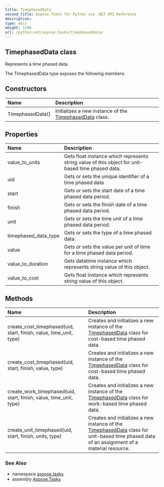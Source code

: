 ```yaml
---
title: TimephasedData
second_title: Aspose.Tasks for Python via .NET API Reference
description: 
type: docs
weight: 1240
url: /python-net/aspose.tasks/timephaseddata/
---
```


## TimephasedData class

Represents a time phased data.

The TimephasedData type exposes the following members:
## Constructors
| Name | Description |
| :- | :- |
|TimephasedData()|Initializes a new instance of the [TimephasedData](/tasks/python-net/aspose.tasks/timephaseddata/) class.|
## Properties
| Name | Description |
| :- | :- |
|value_to_units|Gets float instance which represents string value of this object for unit-based time phased data.|
|uid|Gets or sets the unique identifier of a time phased data|
|start|Gets or sets the start date of a time phased data period.|
|finish|Gets or sets the finish date of a time phased data period.|
|unit|Gets or sets the time unit of a time phased data period.|
|timephased_data_type|Gets or sets the type of a time phased data.|
|value|Gets or sets the value per unit of time for a time phased data period.|
|value_to_duration|Gets datatime instance which represents string value of this object.|
|value_to_cost|Gets float instance which represents string value of this object.|
## Methods
| Name | Description |
| :- | :- |
|create_cost_timephased(uid, start, finish, value, time_unit, type)|Creates and initializes a new instance of the [TimephasedData](/tasks/python-net/aspose.tasks/timephaseddata/) class for cost-based time phased data.|
|create_cost_timephased(uid, start, finish, value, type)|Creates and initializes a new instance of the [TimephasedData](/tasks/python-net/aspose.tasks/timephaseddata/) class for cost-based time phased data.|
|create_work_timephased(uid, start, finish, value, time_unit, type)|Creates and initializes a new instance of the [TimephasedData](/tasks/python-net/aspose.tasks/timephaseddata/) class for work-based time phased data.|
|create_unit_timephased(uid, start, finish, units, type)|Creates and initializes a new instance of the [TimephasedData](/tasks/python-net/aspose.tasks/timephaseddata/) class for unit-based time phased data of an assignment of a material resource.|

### See Also

* namespace [aspose.tasks](/tasks/python-net/aspose.tasks/)
* assembly [Aspose.Tasks](/tasks/python-net/)

